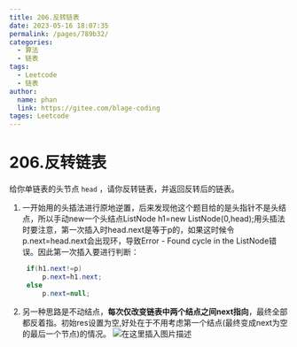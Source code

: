 ```yaml
---
title: 206.反转链表
date: 2023-05-16 18:07:35
permalink: /pages/789b32/
categories: 
  - 算法
  - 链表
tags: 
  - Leetcode
  - 链表
author: 
  name: phan
  link: https://gitee.com/blage-coding
tages: Leetcode
---
```

# 206.反转链表

给你单链表的头节点 `head` ，请你反转链表，并返回反转后的链表。

1. 一开始用的头插法进行原地逆置，后来发现他这个题目给的是头指针不是头结点，所以手动new一个头结点ListNode h1=new ListNode(0,head);用头插法时要注意，第一次插入时head.next是等于p的，如果这时候令p.next=head.next会出现环，导致Error - Found cycle in the ListNode错误。因此第一次插入要进行判断：

   ```java
    if(h1.next!=p)
        p.next=h1.next;
    else
        p.next=null;
   ```

2. 另一种思路是不动结点，**每次仅改变链表中两个结点之间next指向**，最终全部都反着指。初始res设置为空,好处在于不用考虑第一个结点(最终变成next为空的最后一个节点)的情况。
![在这里插入图片描述](https://cdn.staticaly.com/gh/blage-coding/picx-images-hosting@master/20230516/e9e471ed06dd481e972be04a6f230cad.gcxh0erkyvc.webp)